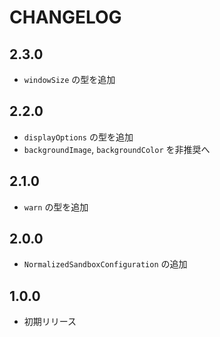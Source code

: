# CHANGELOG

## 2.3.0
* `windowSize` の型を追加

## 2.2.0
* `displayOptions` の型を追加
* `backgroundImage`, `backgroundColor` を非推奨へ

## 2.1.0
* `warn` の型を追加

## 2.0.0
* `NormalizedSandboxConfiguration` の追加

## 1.0.0
* 初期リリース

